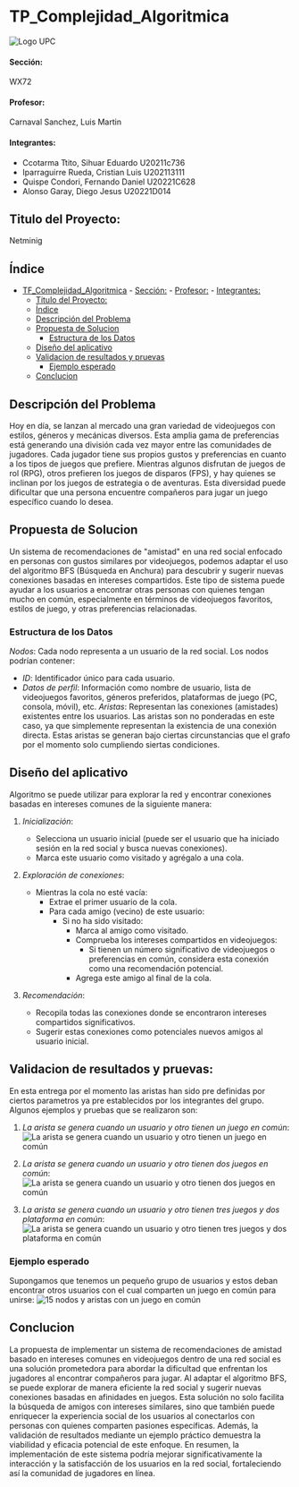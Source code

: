 # TP_Complejidad_Algoritmica

![Logo UPC](https://static.wikia.nocookie.net/logopedia/images/2/2d/UPC-Logo-Actual.png/revision/latest/scale-to-width-down/384?cb=20230305155749&path-prefix=es)

#### Sección:
WX72
#### Profesor: 
Carnaval Sanchez, Luis Martin
#### Integrantes:

- Ccotarma Ttito, Sihuar Eduardo U20211c736
- Iparraguirre Rueda, Cristian Luis U202113111
- Quispe Condori, Fernando Daniel U20221C628
- Alonso Garay, Diego Jesus U20221D014

## Titulo del Proyecto: 
Netminig

## Índice
- [TF\_Complejidad\_Algoritmica](#tf_complejidad_algoritmica)
      - [Sección:](#sección)
      - [Profesor:](#profesor)
      - [Integrantes:](#integrantes)
  - [Titulo del Proyecto:](#titulo-del-proyecto)
  - [Índice](#índice)
  - [Descripción del Problema](#descripción-del-problema)
  - [Propuesta de Solucion](#propuesta-de-solucion)
    - [Estructura de los Datos](#estructura-de-los-datos)
  - [Diseño del aplicativo](#diseño-del-aplicativo)
  - [Validacion de resultados y pruevas](#validacion-de-resultados-y-pruevas)
    - [Ejemplo esperado](#ejemplo-esperado)
  - [Conclucion](#conclucion)

## Descripción del Problema
Hoy en día, se lanzan al mercado una gran variedad de videojuegos con estilos, géneros y mecánicas diversos. Esta amplia gama de preferencias está generando una división cada vez mayor entre las comunidades de jugadores. Cada jugador tiene sus propios gustos y preferencias en cuanto a los tipos de juegos que prefiere. Mientras algunos disfrutan de juegos de rol (RPG), otros prefieren los juegos de disparos (FPS), y hay quienes se inclinan por los juegos de estrategia o de aventuras. Esta diversidad puede dificultar que una persona encuentre compañeros para jugar un juego específico cuando lo desea.
    
## Propuesta de Solucion
Un sistema de recomendaciones de "amistad" en una red social enfocado en personas con gustos similares por videojuegos, podemos adaptar el uso del algoritmo BFS (Búsqueda en Anchura) para descubrir y sugerir nuevas conexiones basadas en intereses compartidos. Este tipo de sistema puede ayudar a los usuarios a encontrar otras personas con quienes tengan mucho en común, especialmente en términos de videojuegos favoritos, estilos de juego, y otras preferencias relacionadas.

### Estructura de los Datos
*Nodos*: Cada nodo representa a un usuario de la red social. Los nodos podrían contener:
- *ID*: Identificador único para cada usuario.
- *Datos de perfil*: Información como nombre de usuario, lista de videojuegos favoritos, géneros preferidos, plataformas de juego (PC, consola, móvil), etc.
*Aristas*: Representan las conexiones (amistades) existentes entre los usuarios. Las aristas son no ponderadas en este caso, ya que simplemente representan la existencia de una conexión directa. Estas aristas se generan bajo ciertas circunstancias que el grafo por el momento solo cumpliendo siertas condiciones.

## Diseño del aplicativo 

Algoritmo se puede utilizar para explorar la red y encontrar conexiones basadas en intereses comunes de la siguiente manera:

1. *Inicialización*:
   - Selecciona un usuario inicial (puede ser el usuario que ha iniciado sesión en la red social y busca nuevas conexiones).
   - Marca este usuario como visitado y agrégalo a una cola.

2. *Exploración de conexiones*:
   - Mientras la cola no esté vacía:
     - Extrae el primer usuario de la cola.
     - Para cada amigo (vecino) de este usuario:
       - Si no ha sido visitado:
         - Marca al amigo como visitado.
         - Comprueba los intereses compartidos en videojuegos:
           - Si tienen un número significativo de videojuegos o preferencias en común, considera esta conexión como una recomendación potencial.
         - Agrega este amigo al final de la cola.

3. *Recomendación*:
   - Recopila todas las conexiones donde se encontraron intereses compartidos significativos.
   - Sugerir estas conexiones como potenciales nuevos amigos al usuario inicial.

## Validacion de resultados y pruevas:
En esta entrega por el momento las aristas han sido pre definidas por ciertos parametros ya pre establecidos por los integrantes del grupo. Algunos ejemplos y pruebas que se realizaron son:

1. *La arista se genera cuando un usuario y otro tienen un juego en común*:
![La arista se genera cuando un usuario y otro tienen un juego en común](Pruebas/aristas_con_1_juego_en_comun.jpg)

2. *La arista se genera cuando un usuario y otro tienen dos juegos en común*:
![La arista se genera cuando un usuario y otro tienen dos juegos en común](Pruebas/aristas_de_2_juegos_=.jpg)

3. *La arista se genera cuando un usuario y otro tienen tres juegos y dos plataforma en común*:
![La arista se genera cuando un usuario y otro tienen tres juegos y dos plataforma en común](Pruebas/aristas_con_3_juegos_=_y_2_plataformas_=.jpg)


### Ejemplo esperado

Supongamos que tenemos un pequeño grupo de usuarios y estos deban encontrar otros usuarios con el cual comparten un juego en común para unirse:
![15 nodos y aristas con un juego en común](Pruebas/Prueba_con_15_nodos_y_aristas_con_1_juego_en_comun.jpg)

## Conclucion
La propuesta de implementar un sistema de recomendaciones de amistad basado en intereses comunes en videojuegos dentro de una red social es una solución prometedora para abordar la dificultad que enfrentan los jugadores al encontrar compañeros para jugar. Al adaptar el algoritmo BFS, se puede explorar de manera eficiente la red social y sugerir nuevas conexiones basadas en afinidades en juegos. Esta solución no solo facilita la búsqueda de amigos con intereses similares, sino que también puede enriquecer la experiencia social de los usuarios al conectarlos con personas con quienes comparten pasiones específicas. Además, la validación de resultados mediante un ejemplo práctico demuestra la viabilidad y eficacia potencial de este enfoque. En resumen, la implementación de este sistema podría mejorar significativamente la interacción y la satisfacción de los usuarios en la red social, fortaleciendo así la comunidad de jugadores en línea.
